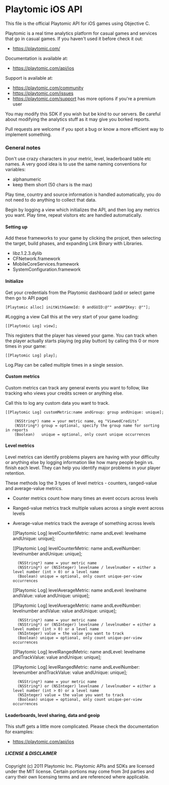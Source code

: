 # Playtomic iOS API

This file is the official Playtomic API for iOS games using Objective C. 

Playtomic is a real time analytics platform for casual games and services 
that go in casual games.  If you haven't used it before check it out:

- https://playtomic.com/

Documentation is available at:

- https://playtomic.com/api/ios

Support is available at:
	
- https://playtomic.com/community
- https://playtomic.com/issues
- https://playtomic.com/support has more options if you're a premium user
	
	
You may modify this SDK if you wish but be kind to our servers.  Be
careful about modifying the analytics stuff as it may give you 
borked reports.

Pull requests are welcome if you spot a bug or know a more efficient
way to implement something.

### General notes
Don't use crazy characters in your metric, level, leaderboard table etc 
names.  A very good idea is to use the same naming conventions for variables:

- alphanumeric
- keep them short (50 chars is the max)

Play time, country and source information is handled automatically, you do not 
need to do anything to collect that data.

Begin by logging a view which initializes the API, and then log any metrics you 
want.  Play time, repeat visitors etc are handled automatically.

#### Setting up
Add these frameworks to your game by clicking the projcet, then selecting 
the target, build phases, and expanding Link Binary with Libraries.

- libz.1.2.3.dylib
- CFNetwork.framework
- MobileCoreServices.framework
- SystemConfiguration.framework

#### Initialize
Get your credentials from the Playtomic dashboard (add or select game then go to API page)

	[Playtomic alloc] initWithGameId: 0 andGUID:@"" andAPIKey: @""]; 

#Logging a view
Call this at the very start of your game loading:

	[[Playtomic Log] view];

This registers that the player has viewed your game.  You can track when 
the player actually starts playing (eg play button) by calling this 0 or 
more times in your game:

	[[Playtomic Log] play];
	
Log.Play can be called multiple times in a single session.

#### Custom metrics
Custom metrics can track any general events you want to follow, like 
tracking who views your credits screen or anything else.

Call this to log any custom data you want to track.

	[[Playtomic Log] customMetric:name andGroup: group andUnique: unique];
	
		(NSString*)	name = your metric name, eg "ViewedCredits"
		(NSString*)	group = optional, specify the group name for sorting in reports
		(Boolean)	unique = optional, only count unique occurrences 

#### Level metrics
Level metrics can identify problems players are having with your difficulty 
or anything else by logging information like how many people begin vs. finish
each level.  They can help you identify major problems in your player retention.

These methods log the 3 types of level metrics - counters, ranged-value 
and average-value metrics.

- Counter metrics count how many times an event occurs across levels
- Ranged-value metrics track multiple values across a single event across levels
- Average-value metrics track the average of something across levels

	[[Playtomic Log] levelCounterMetric: name andLevel: levelname andUnique: unique];

	[[Playtomic Log] levelCounterMetric: name andLevelNumber: levelnumber andUnique: unique];

		(NSString*) name = your metric name
		(NSString*) or (NSInteger) levelname / levelnumber = either a level number (int > 0) or a level name
		(Boolean) unique = optional, only count unique-per-view occurrences

	[[Playtomic Log] levelAverageMetric: name andLevel: levelname andValue: value andUnique: unique];

	[[Playtomic Log] levelAverageMetric: name andLevelNumber: levelnumber andValue: value andUnique: unique];

		(NSString*) name = your metric name
		(NSString*) or (NSInteger) levelname / levelnumber = either a level number (int > 0) or a level name
		(NSInteger) value = the value you want to track
		(Boolean) unique = optional, only count unique-per-view occurrences 

	[[Playtomic Log] levelRangedMetric: name andLevel: levelname andTrackValue: value andUnique: unique];

	[[Playtomic Log] levelRangedMetric: name andLevelNumber: levenumber andTrackValue: value andUnique: unique];

		(NSString*) name = your metric name
		(NSString*) or (NSInteger) levelname / levelnumber = either a level number (int > 0) or a level name
		(NSInteger) value = the value you want to track
		(Boolean) unique = optional, only count unique-per-view occurrences 

#### Leaderboards, level sharing, data and geoip 
This stuff gets a little more complicated.  Please check the documentation 
for examples:

- https://playtomic.com/api/ios
	
##### LICENSE & DISCLAIMER
Copyright (c) 2011 Playtomic Inc.  Playtomic APIs and SDKs are licensed 
under the MIT license.  Certain portions may come from 3rd parties and 
carry their own licensing terms and are referenced where applicable.